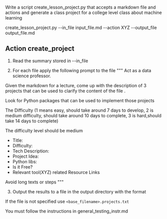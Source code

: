 Write a script create_lesson_project.py that accepts a markdown file and actions
and generate a class project for a college level class about machine learning

create_lesson_project.py --in_file input_file.md --action XYZ --output_file output_file.md

## Action create_project

1) Read the summary stored in --in_file 

2) For each file apply the following prompt to the file
  """
  Act as a data science professor.

  Given the markdown for a lecture, come up with the description of 3 projects
  that can be used to clarify the content of the file .

  Look for Python packages that can be used to implement those projects

  The Difficulty (1 means easy, should take around 7 days to develop, 2 is medium
  difficulty, should take around 10 days to complete, 3 is hard,should take 14
  days to complete)

  The difficulty level should be medium

  - Title:
  - Difficulty:
  - Tech Description:
  - Project Idea:
  - Python libs:
  - Is it Free?
  - Relevant tool(XYZ) related Resource Links

  Avoid long texts or steps
  """

3) Output the results to a file in the output directory with the format

If the file is not specified use `<base_filename>.projects.txt`

You must follow the instructions in general_testing_instr.md

